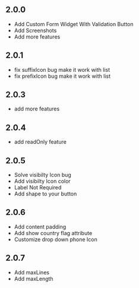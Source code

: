## 2.0.0

* Add Custom Form Widget With Validation Button
* Add Screenshots
* Add more features

## 2.0.1

* fix  suffixIcon bug make it work with list
* fix  prefixIcon bug make it work with list

## 2.0.3

* add more features


## 2.0.4

* add readOnly feature

## 2.0.5

* Solve visibilty Icon bug
* Add visibilty Icon color
* Label Not Required
* Add shape to your button


## 2.0.6

* Add content padding 
* Add show country flag attribute 
* Customize drop down phone  Icon 


## 2.0.7

* Add maxLines
* Add maxLength



